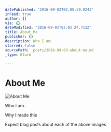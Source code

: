 ```yaml
---
datePublished: '2016-09-03T02:05:39.024Z'
inFeed: true
author: []
via: {}
dateModified: '2016-09-03T02:03:24.713Z'
title: About Me
publisher: {}
description: Who I am.
starred: false
sourcePath: _posts/2016-09-03-about-me.md
_type: Blurb

---
```

# About Me
![About Me](https://the-grid-user-content.s3-us-west-2.amazonaws.com/f26a3add-7877-48b9-9e35-8583d07a5eee.jpg)

Who I am.

Why I made this

Expect blog posts about each of the above images